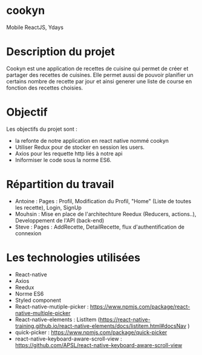 # cookyn
Mobile ReactJS, Ydays

# Description du projet
Cookyn est une application de recettes de cuisine qui permet de créer et partager des recettes de cuisines.
Elle permet aussi de pouvoir planifier un certains nombre de recette par jour et ainsi
generer une liste de course en fonction des recettes choisies.

# Objectif
Les objectifs du projet sont :
- la refonte de notre application en react native nommé cookyn
- Utiliser Redux pour de stocker en session les users.
- Axios pour les requette http liés à notre api
- Iniformiser le code sous la norme ES6.

# Répartition du travail 
- Antoine :
    Pages : Profil, Modification du Profil, "Home" (Liste de toutes les recette), Login, SignUp
- Mouhsin : 
    Mise en place de l'architechture Reedux (Reducers, actions..), Developpement de l'API (back-end)
- Steve :
    Pages : AddRecette, DetailRecette, flux d'authentification de connexion 

# Les technologies utilisées
- React-native
- Axios
- Reedux
- Norme ES6
- Styled component
- React-native-mutiple-picker : https://www.npmjs.com/package/react-native-multiple-picker
- React-native-elements : ListItem (https://react-native-training.github.io/react-native-elements/docs/listitem.html#docsNav )
- quick-picker : https://www.npmjs.com/package/quick-picker
- react-native-keyboard-aware-scroll-view : https://github.com/APSL/react-native-keyboard-aware-scroll-view

